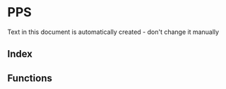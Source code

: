 ﻿# PPS

Text in this document is automatically created - don't change it manually

## Index


## Functions

